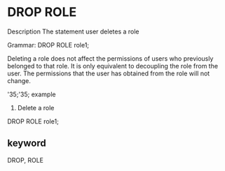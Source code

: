 # DROP ROLE
Description
The statement user deletes a role

Grammar:
DROP ROLE role1;

Deleting a role does not affect the permissions of users who previously belonged to that role. It is only equivalent to decoupling the role from the user. The permissions that the user has obtained from the role will not change.

'35;'35; example

1. Delete a role

DROP ROLE role1;

## keyword
DROP, ROLE
